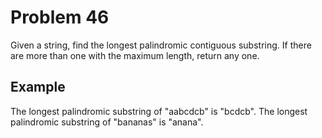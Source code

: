 # Problem 46

Given a string, find the longest palindromic contiguous substring. If there are more than one with the maximum length, return any one.

## Example

The longest palindromic substring of "aabcdcb" is "bcdcb". The longest palindromic substring of "bananas" is "anana".
